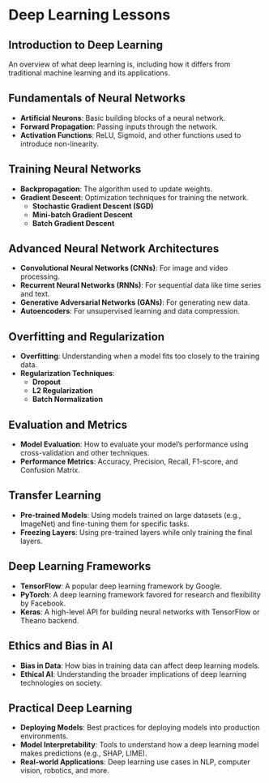 # **Deep Learning Lessons**

## **Introduction to Deep Learning**
An overview of what deep learning is, including how it differs from traditional machine learning and its applications.

## **Fundamentals of Neural Networks**
- **Artificial Neurons**: Basic building blocks of a neural network.
- **Forward Propagation**: Passing inputs through the network.
- **Activation Functions**: ReLU, Sigmoid, and other functions used to introduce non-linearity.

## **Training Neural Networks**
- **Backpropagation**: The algorithm used to update weights.
- **Gradient Descent**: Optimization techniques for training the network.
  - **Stochastic Gradient Descent (SGD)**
  - **Mini-batch Gradient Descent**
  - **Batch Gradient Descent**
  
## **Advanced Neural Network Architectures**
- **Convolutional Neural Networks (CNNs)**: For image and video processing.
- **Recurrent Neural Networks (RNNs)**: For sequential data like time series and text.
- **Generative Adversarial Networks (GANs)**: For generating new data.
- **Autoencoders**: For unsupervised learning and data compression.

## **Overfitting and Regularization**
- **Overfitting**: Understanding when a model fits too closely to the training data.
- **Regularization Techniques**: 
  - **Dropout**
  - **L2 Regularization**
  - **Batch Normalization**

## **Evaluation and Metrics**
- **Model Evaluation**: How to evaluate your model’s performance using cross-validation and other techniques.
- **Performance Metrics**: Accuracy, Precision, Recall, F1-score, and Confusion Matrix.

## **Transfer Learning**
- **Pre-trained Models**: Using models trained on large datasets (e.g., ImageNet) and fine-tuning them for specific tasks.
- **Freezing Layers**: Using pre-trained layers while only training the final layers.

## **Deep Learning Frameworks**
- **TensorFlow**: A popular deep learning framework by Google.
- **PyTorch**: A deep learning framework favored for research and flexibility by Facebook.
- **Keras**: A high-level API for building neural networks with TensorFlow or Theano backend.

## **Ethics and Bias in AI**
- **Bias in Data**: How bias in training data can affect deep learning models.
- **Ethical AI**: Understanding the broader implications of deep learning technologies on society.

## **Practical Deep Learning**
- **Deploying Models**: Best practices for deploying models into production environments.
- **Model Interpretability**: Tools to understand how a deep learning model makes predictions (e.g., SHAP, LIME).
- **Real-world Applications**: Deep learning use cases in NLP, computer vision, robotics, and more.
